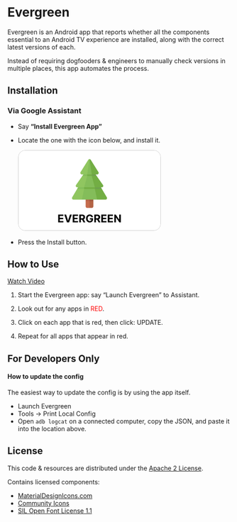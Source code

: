 # Evergreen

Evergreen is an Android app that reports whether all the components essential to
an Android TV experience are installed, along with the correct latest versions
of each.

Instead of requiring dogfooders & engineers to manually check versions in
multiple places, this app automates the process.

## Installation

### Via Google Assistant

-   Say **“Install Evergreen App”**

-   Locate the one with the icon below, and install it.

    <a href="docs/evergreen.mp4"><img src="docs/evergreen-banner.png" alt="Evergreen Banner" width="320" style="border: 1px solid #cdcdcd; border-radius: 16px"></a>

-   Press the Install button.

## How to Use

<a target="_blank" href="docs/evergreen.mp4">Watch Video</a>

1.  Start the Evergreen app: say “Launch Evergreen” to Assistant.

1.  Look out for any apps in <span style="color:red">RED</span>.

1.  Click on each app that is red, then click: UPDATE.

1.  Repeat for all apps that appear in red.

## For Developers Only

#### How to update the config

The easiest way to update the config is by using the app itself.

-   Launch Evergreen
-   Tools → Print Local Config
-   Open `adb logcat` on a connected computer, copy the JSON, and paste it into
    the location above.

## License

This code & resources are distributed under the [Apache 2 License](LICENSE).

Contains licensed components:

- [MaterialDesignIcons.com](https://materialdesignicons.com/)
- [Community Icons](https://github.com/Templarian/MaterialDesign)
- [SIL Open Font License 1.1](http://scripts.sil.org/cms/scripts/page.php?item_id=OFL_web)
